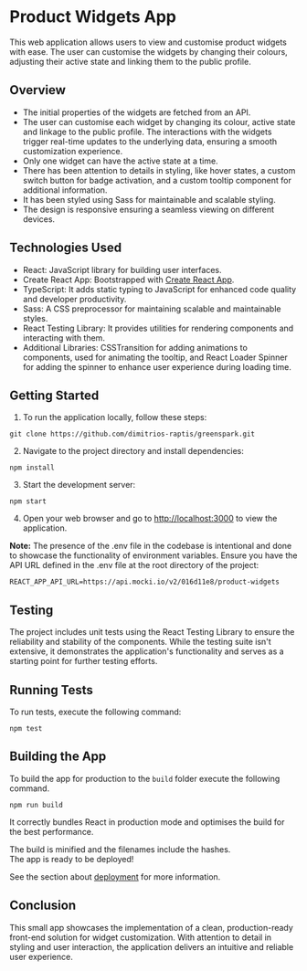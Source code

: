 # Product Widgets App

This web application allows users to view and customise product widgets with ease. The user can customise the widgets by changing their colours, adjusting their active state and linking them to the public profile.

## Overview

- The initial properties of the widgets are fetched from an API.
- The user can customise each widget by changing its colour, active state and linkage to the public profile. The interactions with the widgets trigger real-time updates to the underlying data, ensuring a smooth customization experience.
- Only one widget can have the active state at a time.
- There has been attention to details in styling, like hover states, a custom switch button for badge activation, and a custom tooltip component for additional information.
- It has been styled using Sass for maintainable and scalable styling.
- The design is responsive ensuring a seamless viewing on different devices.

## Technologies Used

- React: JavaScript library for building user interfaces.
- Create React App: Bootstrapped with [Create React App](https://github.com/facebook/create-react-app).
- TypeScript: It adds static typing to JavaScript for enhanced code quality and developer productivity.
- Sass: A CSS preprocessor for maintaining scalable and maintainable styles.
- React Testing Library: It provides utilities for rendering components and interacting with them.
- Additional Libraries: CSSTransition for adding animations to components, used for animating the tooltip, and React Loader Spinner for adding the spinner to enhance user experience during loading time.

## Getting Started

1. To run the application locally, follow these steps:

`git clone https://github.com/dimitrios-raptis/greenspark.git`

2. Navigate to the project directory and install dependencies:

`npm install`

3. Start the development server:

`npm start`

4. Open your web browser and go to [http://localhost:3000](http://localhost:3000) to view the application.

**Note:** The presence of the .env file in the codebase is intentional and done to showcase the functionality of environment variables. Ensure you have the API URL defined in the .env file at the root directory of the project:

```
REACT_APP_API_URL=https://api.mocki.io/v2/016d11e8/product-widgets
```

## Testing

The project includes unit tests using the React Testing Library to ensure the reliability and stability of the components. While the testing suite isn't extensive, it demonstrates the application's functionality and serves as a starting point for further testing efforts.

## Running Tests

To run tests, execute the following command:

`npm test`

## Building the App

To build the app for production to the `build` folder execute the following command.

`npm run build`

It correctly bundles React in production mode and optimises the build for the best performance.

The build is minified and the filenames include the hashes.\
The app is ready to be deployed!

See the section about [deployment](https://facebook.github.io/create-react-app/docs/deployment) for more information.

## Conclusion

This small app showcases the implementation of a clean, production-ready front-end solution for widget customization. With attention to detail in styling and user interaction, the application delivers an intuitive and reliable user experience.
